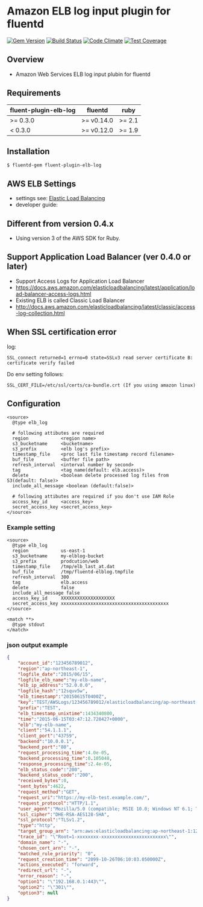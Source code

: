 # Amazon ELB log input plugin for fluentd

[![Gem Version](https://badge.fury.io/rb/fluent-plugin-elb-log.svg)](https://badge.fury.io/rb/fluent-plugin-elb-log)
[![Build Status](https://travis-ci.org/shinsaka/fluent-plugin-elb-log.svg?branch=master)](https://travis-ci.org/shinsaka/fluent-plugin-elb-log)
[![Code Climate](https://codeclimate.com/github/shinsaka/fluent-plugin-elb-log/badges/gpa.svg)](https://codeclimate.com/github/shinsaka/fluent-plugin-elb-log)
[![Test Coverage](https://codeclimate.com/github/shinsaka/fluent-plugin-elb-log/badges/coverage.svg)](https://codeclimate.com/github/shinsaka/fluent-plugin-elb-log/coverage)

## Overview
- Amazon Web Services ELB log input plubin for fluentd

## Requirements

| fluent-plugin-elb-log | fluentd    | ruby   |
|-----------------------|------------|--------|
| >= 0.3.0              | >= v0.14.0 | >= 2.1 |
| < 0.3.0               | >= v0.12.0 | >= 1.9 |

## Installation

    $ fluentd-gem fluent-plugin-elb-log

## AWS ELB Settings
- settings see: [Elastic Load Balancing](http://docs.aws.amazon.com/ElasticLoadBalancing/latest/DeveloperGuide/enable-access-logs.html)
- developer guide: [](http://docs.aws.amazon.com/ElasticLoadBalancing/latest/DeveloperGuide/access-log-collection.html)

## Different from version 0.4.x
- Using version 3 of the AWS SDK for Ruby.

## Support Application Load Balancer (ver 0.4.0 or later)
- Support Access Logs for Application Load Balancer
 - https://docs.aws.amazon.com/elasticloadbalancing/latest/application/load-balancer-access-logs.html
- Existing ELB is called Classic Load Balancer
 - http://docs.aws.amazon.com/elasticloadbalancing/latest/classic/access-log-collection.html

## When SSL certification error
log:
```
SSL_connect returned=1 errno=0 state=SSLv3 read server certificate B: certificate verify failed
```
Do env setting follows:
```
SSL_CERT_FILE=/etc/ssl/certs/ca-bundle.crt (If you using amazon linux)
```

## Configuration

```config
<source>
  @type elb_log

  # following attibutes are required
  region            <region name>
  s3_bucketname     <bucketname>
  s3_prefix         <elb log's prefix>
  timestamp_file    <proc last file timestamp record filename>
  buf_file          <buffer file path>
  refresh_interval  <interval number by second>
  tag               <tag name(default: elb.access)>
  delete            <boolean delete processed log files from S3(default: false)>
  include_all_message <boolean (default:false)>

  # following attibutes are required if you don't use IAM Role
  access_key_id     <access_key>
  secret_access_key <secret_access_key>
</source>
```

### Example setting
```config
<source>
  @type elb_log
  region            us-east-1
  s3_bucketname     my-elblog-bucket
  s3_prefix         prodcution/web
  timestamp_file    /tmp/elb_last_at.dat
  buf_file          /tmp/fluentd-elblog.tmpfile
  refresh_interval  300
  tag               elb.access
  delete            false
  include_all_message false
  access_key_id     XXXXXXXXXXXXXXXXXXXX
  secret_access_key xxxxxxxxxxxxxxxxxxxxxxxxxxxxxxxxxxxxxxxx
</source>

<match **>
  @type stdout
</match>
```

### json output example
```json
{
    "account_id":"123456789012",
    "region":"ap-northeast-1",
    "logfile_date":"2015/06/15",
    "logfile_elb_name":"my-elb-name",
    "elb_ip_address":"52.0.0.0",
    "logfile_hash":"12squv5w",
    "elb_timestamp":"20150615T0400Z",
    "key":"TEST/AWSLogs/123456789012/elasticloadbalancing/ap-northeast-1/2015/06/15/123456789012_elasticloadbalancing_ap-northeast-1_my-elb-name_20150615T0400Z_52.68.215.138_69squv5w.log",
    "prefix":"TEST",
    "elb_timestamp_unixtime":1434340800,
    "time":"2015-06-15T03:47:12.728427+0000",
    "elb":"my-elb-name",
    "client":"54.1.1.1",
    "client_port":"43759",
    "backend":"10.0.0.1",
    "backend_port":"80",
    "request_processing_time":4.0e-05,
    "backend_processing_time":0.105048,
    "response_processing_time":2.4e-05,
    "elb_status_code":"200",
    "backend_status_code":"200",
    "received_bytes":0,
    "sent_bytes":4622,
    "request_method":"GET",
    "request_uri":"https://my-elb-test.example.com/",
    "request_protocol":"HTTP/1.1",
    "user_agent":"Mozilla/5.0 (compatible; MSIE 10.0; Windows NT 6.1; Trident/6.0)",
    "ssl_cipher":"DHE-RSA-AES128-SHA",
    "ssl_protocol":"TLSv1.2",
    "type":"http",
    "target_group_arn": "arn:aws:elasticloadbalancing:ap-northeast-1:123456789012:targetgroup/lbgrp1/605122a4e4ee9f2d",
    "trace_id": "\"Root=1-xxxxxxxx-xxxxxxxxxxxxxxxxxxxxxxxx\"",
    "domain_name": "-",
    "chosen_cert_arn": "-",
    "matched_rule_priority": "0",
    "request_creation_time": "2099-10-26T06:10:03.050000Z",
    "actions_executed": "forward",
    "redirect_url": "-",
    "error_reason": "-",
    "option1": "\"192.168.0.1:443\"",
    "option2": "\"301\"",
    "option3": null
}
```
